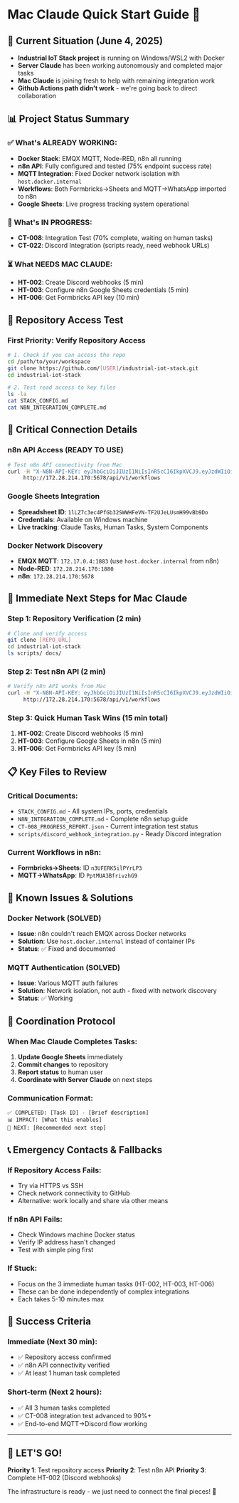 # Mac Claude Quick Start Guide 🚀

## 🎯 Current Situation (June 4, 2025)
- **Industrial IoT Stack project** is running on Windows/WSL2 with Docker
- **Server Claude** has been working autonomously and completed major tasks
- **Mac Claude** is joining fresh to help with remaining integration work
- **Github Actions path didn't work** - we're going back to direct collaboration

## 📊 Project Status Summary

### ✅ What's ALREADY WORKING:
- **Docker Stack**: EMQX MQTT, Node-RED, n8n all running
- **n8n API**: Fully configured and tested (75% endpoint success rate)
- **MQTT Integration**: Fixed Docker network isolation with `host.docker.internal`
- **Workflows**: Both Formbricks→Sheets and MQTT→WhatsApp imported to n8n
- **Google Sheets**: Live progress tracking system operational

### 🔄 What's IN PROGRESS:
- **CT-008**: Integration Test (70% complete, waiting on human tasks)
- **CT-022**: Discord Integration (scripts ready, need webhook URLs)

### ⏳ What NEEDS MAC CLAUDE:
- **HT-002**: Create Discord webhooks (5 min)
- **HT-003**: Configure n8n Google Sheets credentials (5 min) 
- **HT-006**: Get Formbricks API key (10 min)

## 🔗 Repository Access Test

### First Priority: Verify Repository Access
```bash
# 1. Check if you can access the repo
cd /path/to/your/workspace
git clone https://github.com/[USER]/industrial-iot-stack.git
cd industrial-iot-stack

# 2. Test read access to key files
ls -la
cat STACK_CONFIG.md
cat N8N_INTEGRATION_COMPLETE.md
```

## 🚀 Critical Connection Details

### n8n API Access (READY TO USE)
```bash
# Test n8n API connectivity from Mac
curl -H "X-N8N-API-KEY: eyJhbGciOiJIUzI1NiIsInR5cCI6IkpXVCJ9.eyJzdWIiOiIxZjkyYWY0Ni01YmQ1LTQ0MTgtODdmZi1iMzBlZWU4NDI1YzYiLCJpc3MiOiJuOG4iLCJhdWQiOiJwdWJsaWMtYXBpIiwiaWF0IjoxNzQ4OTgwMDg0fQ.SzBoM46h15zLzepNuFgWV2cqCAgQSHVROvsgaFPzTC4" \
     http://172.28.214.170:5678/api/v1/workflows
```

### Google Sheets Integration
- **Spreadsheet ID**: `1lLZ7c3ec4PfGb32SWWHFeVN-TF2UJeLUsmH99vBb9Do`
- **Credentials**: Available on Windows machine
- **Live tracking**: Claude Tasks, Human Tasks, System Components

### Docker Network Discovery
- **EMQX MQTT**: `172.17.0.4:1883` (use `host.docker.internal` from n8n)
- **Node-RED**: `172.28.214.170:1880`
- **n8n**: `172.28.214.170:5678`

## 🎯 Immediate Next Steps for Mac Claude

### Step 1: Repository Verification (2 min)
```bash
# Clone and verify access
git clone [REPO_URL]
cd industrial-iot-stack
ls scripts/ docs/ 
```

### Step 2: Test n8n API (2 min)
```bash
# Verify n8n API works from Mac
curl -H "X-N8N-API-KEY: eyJhbGciOiJIUzI1NiIsInR5cCI6IkpXVCJ9.eyJzdWIiOiIxZjkyYWY0Ni01YmQ1LTQ0MTgtODdmZi1iMzBlZWU4NDI1YzYiLCJpc3MiOiJuOG4iLCJhdWQiOiJwdWJsaWMtYXBpIiwiaWF0IjoxNzQ4OTgwMDg0fQ.SzBoM46h15zLzepNuFgWV2cqCAgQSHVROvsgaFPzTC4" \
     http://172.28.214.170:5678/api/v1/workflows
```

### Step 3: Quick Human Task Wins (15 min total)
1. **HT-002**: Create Discord webhooks (5 min)
2. **HT-003**: Configure Google Sheets in n8n (5 min)
3. **HT-006**: Get Formbricks API key (5 min)

## 📋 Key Files to Review

### Critical Documents:
- `STACK_CONFIG.md` - All system IPs, ports, credentials
- `N8N_INTEGRATION_COMPLETE.md` - Complete n8n setup guide
- `CT-008_PROGRESS_REPORT.json` - Current integration test status
- `scripts/discord_webhook_integration.py` - Ready Discord integration

### Current Workflows in n8n:
- **Formbricks→Sheets**: ID `n3UFERK5ilPYrLP3`
- **MQTT→WhatsApp**: ID `PptMUA3BfrivzhG9`

## 🚨 Known Issues & Solutions

### Docker Network (SOLVED)
- **Issue**: n8n couldn't reach EMQX across Docker networks
- **Solution**: Use `host.docker.internal` instead of container IPs
- **Status**: ✅ Fixed and documented

### MQTT Authentication (SOLVED)
- **Issue**: Various MQTT auth failures
- **Solution**: Network isolation, not auth - fixed with network discovery
- **Status**: ✅ Working

## 🤝 Coordination Protocol

### When Mac Claude Completes Tasks:
1. **Update Google Sheets** immediately
2. **Commit changes** to repository  
3. **Report status** to human user
4. **Coordinate with Server Claude** on next steps

### Communication Format:
```
✅ COMPLETED: [Task ID] - [Brief description]
📊 IMPACT: [What this enables]
🎯 NEXT: [Recommended next step]
```

## 📞 Emergency Contacts & Fallbacks

### If Repository Access Fails:
- Try via HTTPS vs SSH
- Check network connectivity to GitHub
- Alternative: work locally and share via other means

### If n8n API Fails:
- Check Windows machine Docker status
- Verify IP address hasn't changed
- Test with simple ping first

### If Stuck:
- Focus on the 3 immediate human tasks (HT-002, HT-003, HT-006)
- These can be done independently of complex integrations
- Each takes 5-10 minutes max

## 🎯 Success Criteria

### Immediate (Next 30 min):
- ✅ Repository access confirmed
- ✅ n8n API connectivity verified
- ✅ At least 1 human task completed

### Short-term (Next 2 hours):
- ✅ All 3 human tasks completed
- ✅ CT-008 integration test advanced to 90%+
- ✅ End-to-end MQTT→Discord flow working

---

## 🚀 LET'S GO!

**Priority 1**: Test repository access
**Priority 2**: Test n8n API 
**Priority 3**: Complete HT-002 (Discord webhooks)

The infrastructure is ready - we just need to connect the final pieces! 🔗